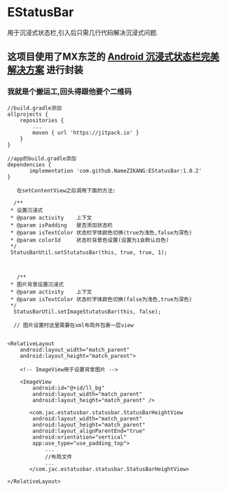 # EStatusBar
用于沉浸式状态栏,引入后只需几行代码解决沉浸式问题.

## 这项目使用了MX东芝的  [Android 沉浸式状态栏完美解决方案](https://blog.csdn.net/u014418171/article/details/81223681)  进行封装


### 我就是个搬运工,回头得跟他要个二维码

    //build.gradle添加
    allprojects {
		repositories {
			...
			maven { url 'https://jitpack.io' }
		}
	}

	//app的build.gradle添加
    dependencies {
	       implementation 'com.github.NameZIKANG:EStatusBar:1.0.2'
	}

       在setContentView之后调用下面的方法:

      /**
     * 设置沉浸式
     * @param activity    上下文
     * @param isPadding   是否添加状态栏
     * @param isTextColor 状态栏字体颜色切换(true为浅色,false为深色)
     * @param colorId     状态栏背景色设置(设置为1会默认白色)
     */
     StatusBarUtil.setStutatusBar(this, true, true, 1);



       /**
     * 图片背景设置沉浸式
     * @param activity    上下文
     * @param isTextColor 状态栏字体颜色切换(false为浅色,true为深色)
     */
      StatusBarUtil.setImageStutatusBar(this, false);

      // 图片设置时这里需要在xml布局外包裹一层view


    <RelativeLayout
        android:layout_width="match_parent"
        android:layout_height="match_parent">

		<!-- ImageView用于设置背景图片 -->

        <ImageView
            android:id="@+id/ll_bg"
            android:layout_width="match_parent"
            android:layout_height="match_parent" />

           <com.jac.estatusbar.statusbar.StatusBarHeightView
            android:layout_width="match_parent"
            android:layout_height="match_parent"
            android:layout_alignParentEnd="true"
            android:orientation="vertical"
            app:use_type="use_padding_top">
            	...
            	//布局文件
            	...
           </com.jac.estatusbar.statusbar.StatusBarHeightView>

    </RelativeLayout>